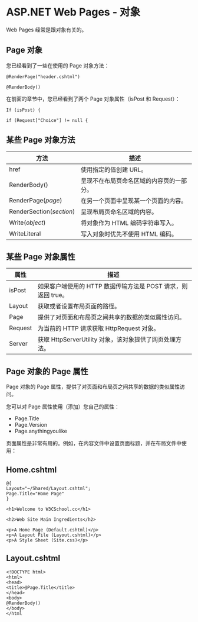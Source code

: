 
# ASP.NET Web Pages - 对象

Web Pages 经常是跟对象有关的。

## Page 对象

您已经看到了一些在使用的 Page 对象方法：

```
@RenderPage("header.cshtml")  

@RenderBody()  
```

在前面的章节中，您已经看到了两个 Page 对象属性（isPost 和 Request）：

```
If (isPost) {  

if (Request["Choice"] != null {  
```

## 某些 Page 对象方法  

| 方法 | 描述 |
| --- | --- |
| href | 使用指定的值创建 URL。 |
| RenderBody() | 呈现不在布局页命名区域的内容页的一部分。 |
| RenderPage(_page_) | 在另一个页面中呈现某一个页面的内容。 |
| RenderSection(_section_) | 呈现布局页命名区域的内容。 |
| Write(_object_) | 将对象作为 HTML 编码字符串写入。 |
| WriteLiteral | 写入对象时优先不使用 HTML 编码。 |

## 某些 Page 对象属性  

| 属性 | 描述 |
| --- | --- |
| isPost | 如果客户端使用的 HTTP 数据传输方法是 POST 请求，则返回 true。 |
| Layout | 获取或者设置布局页面的路径。 |
| Page | 提供了对页面和布局页之间共享的数据的类似属性访问。 |
| Request | 为当前的 HTTP 请求获取 HttpRequest 对象。 |
| Server | 获取 HttpServerUtility 对象，该对象提供了网页处理方法。 |

## Page 对象的 Page 属性

Page 对象的 Page 属性，提供了对页面和布局页之间共享的数据的类似属性访问。

您可以对 Page 属性使用（添加）您自己的属性：

*   Page.Title
*   Page.Version
*   Page.anythingyoulike  

页面属性是非常有用的。例如，在内容文件中设置页面标题，并在布局文件中使用：

## Home.cshtml

```
@{  
Layout="~/Shared/Layout.cshtml";  
Page.Title="Home Page"  
}  

<h1>Welcome to W3CSchool.cc</h1>  

<h2>Web Site Main Ingredients</h2>  

<p>A Home Page (Default.cshtml)</p>  
<p>A Layout File (Layout.cshtml)</p>  
<p>A Style Sheet (Site.css)</p>
```

## Layout.cshtml

```
<!DOCTYPE html>  
<html>  
<head>  
<title>@Page.Title</title>  
</head>  
<body>  
@RenderBody()  
</body>  
</html
```


